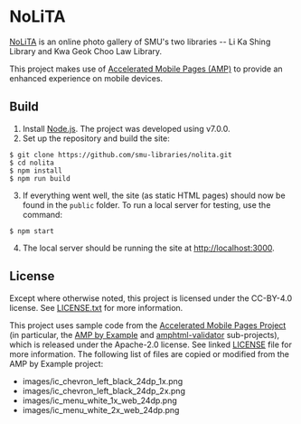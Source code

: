 # NoLiTA

[NoLiTA](https://library.smu.edu.sg/nolita) is an online photo gallery of SMU's two libraries -- Li Ka Shing Library and Kwa Geok Choo Law Library.

This project makes use of [Accelerated Mobile Pages (AMP)](https://www.ampproject.org) to provide an enhanced experience on mobile devices.

## Build

1. Install [Node.js](https://nodejs.org). The project was developed using v7.0.0.
2. Set up the repository and build the site:

  ```
  $ git clone https://github.com/smu-libraries/nolita.git
  $ cd nolita
  $ npm install
  $ npm run build
  ```

3. If everything went well, the site (as static HTML pages) should now be found in the `public` folder. To run a local server for testing, use the command:

  ```
  $ npm start
  ```

4. The local server should be running the site at [http://localhost:3000](http://localhost:3000).

## License

Except where otherwise noted, this project is licensed under the CC-BY-4.0 license. See [LICENSE.txt](LICENSE.txt) for more information.

This project uses sample code from the [Accelerated Mobile Pages Project](https://www.ampproject.org) (in particular, the [AMP by Example](https://ampbyexample.com) and [amphtml-validator](https://www.npmjs.com/package/amphtml-validator) sub-projects), which is released under the Apache-2.0 license. See linked [LICENSE](https://github.com/ampproject/amphtml/blob/master/LICENSE) file for more information. The following list of files are copied or modified from the AMP by Example project:

- images/ic_chevron_left_black_24dp_1x.png
- images/ic_chevron_left_black_24dp_2x.png
- images/ic_menu_white_1x_web_24dp.png
- images/ic_menu_white_2x_web_24dp.png
